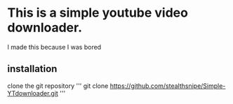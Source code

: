 # This is a simple youtube video downloader.
I made this because I was bored

## installation

clone the git repository
'''
git clone https://github.com/stealthsnipe/Simple-YTdownloader.git
'''



